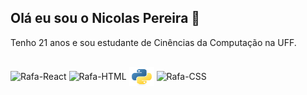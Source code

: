## Olá eu sou o Nicolas Pereira 👋


Tenho 21 anos e sou estudante de Cinências da Computação na UFF.

<div style="display: inline_block"><br>
  <img align="center" alt="Rafa-React" height="30" width="40" src="https://cdn.jsdelivr.net/gh/devicons/devicon@latest/icons/c/c-original.svg">
  <img align="center" alt="Rafa-HTML" height="30" width="40" src="https://cdn.jsdelivr.net/gh/devicons/devicon@latest/icons/cplusplus/cplusplus-original.svg">
  <img align="center" alt="Rafa-Python" height="30" width="40" src="https://raw.githubusercontent.com/devicons/devicon/master/icons/python/python-original.svg">
  <img align="center" alt="Rafa-CSS" height="30" width="40" src="https://cdn.jsdelivr.net/gh/devicons/devicon@latest/icons/azuresqldatabase/azuresqldatabase-original.svg">
</div>
